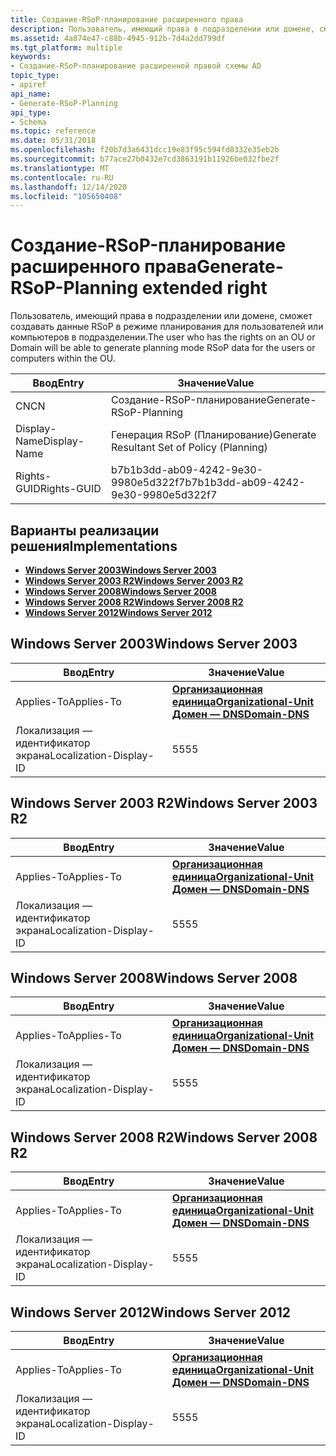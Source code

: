 ```yaml
---
title: Создание-RSoP-планирование расширенного права
description: Пользователь, имеющий права в подразделении или домене, сможет создавать данные RSoP в режиме планирования для пользователей или компьютеров в подразделении.
ms.assetid: 4a874e47-c88b-4945-912b-7d4a2dd799df
ms.tgt_platform: multiple
keywords:
- Создание-RSoP-планирование расширенной правой схемы AD
topic_type:
- apiref
api_name:
- Generate-RSoP-Planning
api_type:
- Schema
ms.topic: reference
ms.date: 05/31/2018
ms.openlocfilehash: f20b7d3a6431dcc19e83f95c594fd0332e35eb2b
ms.sourcegitcommit: b77ace27b0432e7cd3863191b11926be032fbe2f
ms.translationtype: MT
ms.contentlocale: ru-RU
ms.lasthandoff: 12/14/2020
ms.locfileid: "105650408"
---
```

# <a name="generate-rsop-planning-extended-right"></a><span data-ttu-id="ea120-104">Создание-RSoP-планирование расширенного права</span><span class="sxs-lookup"><span data-stu-id="ea120-104">Generate-RSoP-Planning extended right</span></span>

<span data-ttu-id="ea120-105">Пользователь, имеющий права в подразделении или домене, сможет создавать данные RSoP в режиме планирования для пользователей или компьютеров в подразделении.</span><span class="sxs-lookup"><span data-stu-id="ea120-105">The user who has the rights on an OU or Domain will be able to generate planning mode RSoP data for the users or computers within the OU.</span></span>



| <span data-ttu-id="ea120-106">Ввод</span><span class="sxs-lookup"><span data-stu-id="ea120-106">Entry</span></span> | <span data-ttu-id="ea120-107">Значение</span><span class="sxs-lookup"><span data-stu-id="ea120-107">Value</span></span> |
|--------------|---------------------------------------------|
| <span data-ttu-id="ea120-108">CN</span><span class="sxs-lookup"><span data-stu-id="ea120-108">CN</span></span>           | <span data-ttu-id="ea120-109">Создание-RSoP-планирование</span><span class="sxs-lookup"><span data-stu-id="ea120-109">Generate-RSoP-Planning</span></span>                      |
| <span data-ttu-id="ea120-110">Display-Name</span><span class="sxs-lookup"><span data-stu-id="ea120-110">Display-Name</span></span> | <span data-ttu-id="ea120-111">Генерация RSoP (Планирование)</span><span class="sxs-lookup"><span data-stu-id="ea120-111">Generate Resultant Set of Policy (Planning)</span></span> |
| <span data-ttu-id="ea120-112">Rights-GUID</span><span class="sxs-lookup"><span data-stu-id="ea120-112">Rights-GUID</span></span>  | <span data-ttu-id="ea120-113">b7b1b3dd-ab09-4242-9e30-9980e5d322f7</span><span class="sxs-lookup"><span data-stu-id="ea120-113">b7b1b3dd-ab09-4242-9e30-9980e5d322f7</span></span>        |



## <a name="implementations"></a><span data-ttu-id="ea120-114">Варианты реализации решения</span><span class="sxs-lookup"><span data-stu-id="ea120-114">Implementations</span></span>

-   [<span data-ttu-id="ea120-115">**Windows Server 2003**</span><span class="sxs-lookup"><span data-stu-id="ea120-115">**Windows Server 2003**</span></span>](#windows-server-2003)
-   [<span data-ttu-id="ea120-116">**Windows Server 2003 R2**</span><span class="sxs-lookup"><span data-stu-id="ea120-116">**Windows Server 2003 R2**</span></span>](#windows-server-2003-r2)
-   [<span data-ttu-id="ea120-117">**Windows Server 2008**</span><span class="sxs-lookup"><span data-stu-id="ea120-117">**Windows Server 2008**</span></span>](#windows-server-2008)
-   [<span data-ttu-id="ea120-118">**Windows Server 2008 R2**</span><span class="sxs-lookup"><span data-stu-id="ea120-118">**Windows Server 2008 R2**</span></span>](#windows-server-2008-r2)
-   [<span data-ttu-id="ea120-119">**Windows Server 2012**</span><span class="sxs-lookup"><span data-stu-id="ea120-119">**Windows Server 2012**</span></span>](#windows-server-2012)

## <a name="windows-server-2003"></a><span data-ttu-id="ea120-120">Windows Server 2003</span><span class="sxs-lookup"><span data-stu-id="ea120-120">Windows Server 2003</span></span>



| <span data-ttu-id="ea120-121">Ввод</span><span class="sxs-lookup"><span data-stu-id="ea120-121">Entry</span></span> | <span data-ttu-id="ea120-122">Значение</span><span class="sxs-lookup"><span data-stu-id="ea120-122">Value</span></span> |
|-------------------------|-------------------------------------------------------------------------------------------------------------|
| <span data-ttu-id="ea120-123">Applies-To</span><span class="sxs-lookup"><span data-stu-id="ea120-123">Applies-To</span></span>              | [<span data-ttu-id="ea120-124">**Организационная единица**</span><span class="sxs-lookup"><span data-stu-id="ea120-124">**Organizational-Unit**</span></span>](c-organizationalunit.md)<br/> [<span data-ttu-id="ea120-125">**Домен — DNS**</span><span class="sxs-lookup"><span data-stu-id="ea120-125">**Domain-DNS**</span></span>](c-domaindns.md)<br/> |
| <span data-ttu-id="ea120-126">Локализация — идентификатор экрана</span><span class="sxs-lookup"><span data-stu-id="ea120-126">Localization-Display-ID</span></span> | <span data-ttu-id="ea120-127">55</span><span class="sxs-lookup"><span data-stu-id="ea120-127">55</span></span>                                                                                                          |



## <a name="windows-server-2003-r2"></a><span data-ttu-id="ea120-128">Windows Server 2003 R2</span><span class="sxs-lookup"><span data-stu-id="ea120-128">Windows Server 2003 R2</span></span>



| <span data-ttu-id="ea120-129">Ввод</span><span class="sxs-lookup"><span data-stu-id="ea120-129">Entry</span></span> | <span data-ttu-id="ea120-130">Значение</span><span class="sxs-lookup"><span data-stu-id="ea120-130">Value</span></span> |
|-------------------------|-------------------------------------------------------------------------------------------------------------|
| <span data-ttu-id="ea120-131">Applies-To</span><span class="sxs-lookup"><span data-stu-id="ea120-131">Applies-To</span></span>              | [<span data-ttu-id="ea120-132">**Организационная единица**</span><span class="sxs-lookup"><span data-stu-id="ea120-132">**Organizational-Unit**</span></span>](c-organizationalunit.md)<br/> [<span data-ttu-id="ea120-133">**Домен — DNS**</span><span class="sxs-lookup"><span data-stu-id="ea120-133">**Domain-DNS**</span></span>](c-domaindns.md)<br/> |
| <span data-ttu-id="ea120-134">Локализация — идентификатор экрана</span><span class="sxs-lookup"><span data-stu-id="ea120-134">Localization-Display-ID</span></span> | <span data-ttu-id="ea120-135">55</span><span class="sxs-lookup"><span data-stu-id="ea120-135">55</span></span>                                                                                                          |



## <a name="windows-server-2008"></a><span data-ttu-id="ea120-136">Windows Server 2008</span><span class="sxs-lookup"><span data-stu-id="ea120-136">Windows Server 2008</span></span>



| <span data-ttu-id="ea120-137">Ввод</span><span class="sxs-lookup"><span data-stu-id="ea120-137">Entry</span></span> | <span data-ttu-id="ea120-138">Значение</span><span class="sxs-lookup"><span data-stu-id="ea120-138">Value</span></span> |
|-------------------------|-------------------------------------------------------------------------------------------------------------|
| <span data-ttu-id="ea120-139">Applies-To</span><span class="sxs-lookup"><span data-stu-id="ea120-139">Applies-To</span></span>              | [<span data-ttu-id="ea120-140">**Организационная единица**</span><span class="sxs-lookup"><span data-stu-id="ea120-140">**Organizational-Unit**</span></span>](c-organizationalunit.md)<br/> [<span data-ttu-id="ea120-141">**Домен — DNS**</span><span class="sxs-lookup"><span data-stu-id="ea120-141">**Domain-DNS**</span></span>](c-domaindns.md)<br/> |
| <span data-ttu-id="ea120-142">Локализация — идентификатор экрана</span><span class="sxs-lookup"><span data-stu-id="ea120-142">Localization-Display-ID</span></span> | <span data-ttu-id="ea120-143">55</span><span class="sxs-lookup"><span data-stu-id="ea120-143">55</span></span>                                                                                                          |



## <a name="windows-server-2008-r2"></a><span data-ttu-id="ea120-144">Windows Server 2008 R2</span><span class="sxs-lookup"><span data-stu-id="ea120-144">Windows Server 2008 R2</span></span>



| <span data-ttu-id="ea120-145">Ввод</span><span class="sxs-lookup"><span data-stu-id="ea120-145">Entry</span></span> | <span data-ttu-id="ea120-146">Значение</span><span class="sxs-lookup"><span data-stu-id="ea120-146">Value</span></span> |
|-------------------------|-------------------------------------------------------------------------------------------------------------|
| <span data-ttu-id="ea120-147">Applies-To</span><span class="sxs-lookup"><span data-stu-id="ea120-147">Applies-To</span></span>              | [<span data-ttu-id="ea120-148">**Организационная единица**</span><span class="sxs-lookup"><span data-stu-id="ea120-148">**Organizational-Unit**</span></span>](c-organizationalunit.md)<br/> [<span data-ttu-id="ea120-149">**Домен — DNS**</span><span class="sxs-lookup"><span data-stu-id="ea120-149">**Domain-DNS**</span></span>](c-domaindns.md)<br/> |
| <span data-ttu-id="ea120-150">Локализация — идентификатор экрана</span><span class="sxs-lookup"><span data-stu-id="ea120-150">Localization-Display-ID</span></span> | <span data-ttu-id="ea120-151">55</span><span class="sxs-lookup"><span data-stu-id="ea120-151">55</span></span>                                                                                                          |



## <a name="windows-server-2012"></a><span data-ttu-id="ea120-152">Windows Server 2012</span><span class="sxs-lookup"><span data-stu-id="ea120-152">Windows Server 2012</span></span>



| <span data-ttu-id="ea120-153">Ввод</span><span class="sxs-lookup"><span data-stu-id="ea120-153">Entry</span></span> | <span data-ttu-id="ea120-154">Значение</span><span class="sxs-lookup"><span data-stu-id="ea120-154">Value</span></span> |
|-------------------------|-------------------------------------------------------------------------------------------------------------|
| <span data-ttu-id="ea120-155">Applies-To</span><span class="sxs-lookup"><span data-stu-id="ea120-155">Applies-To</span></span>              | [<span data-ttu-id="ea120-156">**Организационная единица**</span><span class="sxs-lookup"><span data-stu-id="ea120-156">**Organizational-Unit**</span></span>](c-organizationalunit.md)<br/> [<span data-ttu-id="ea120-157">**Домен — DNS**</span><span class="sxs-lookup"><span data-stu-id="ea120-157">**Domain-DNS**</span></span>](c-domaindns.md)<br/> |
| <span data-ttu-id="ea120-158">Локализация — идентификатор экрана</span><span class="sxs-lookup"><span data-stu-id="ea120-158">Localization-Display-ID</span></span> | <span data-ttu-id="ea120-159">55</span><span class="sxs-lookup"><span data-stu-id="ea120-159">55</span></span>                                                                                                          |



 

 





